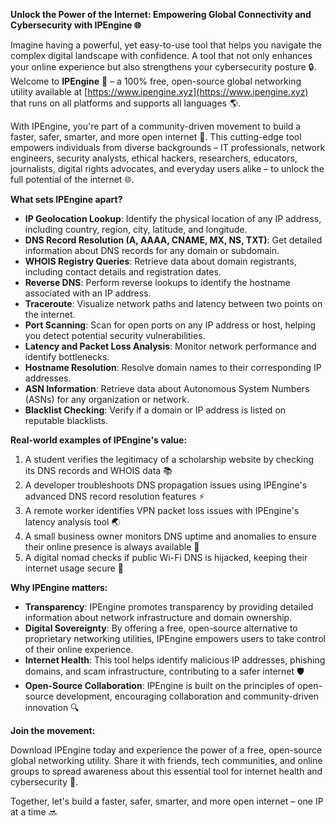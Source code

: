 **Unlock the Power of the Internet: Empowering Global Connectivity and Cybersecurity with IPEngine 🌐**

Imagine having a powerful, yet easy-to-use tool that helps you navigate the complex digital landscape with confidence. A tool that not only enhances your online experience but also strengthens your cybersecurity posture 🔒. Welcome to **IPEngine** 🚀 – a 100% free, open-source global networking utility available at [https://www.ipengine.xyz](https://www.ipengine.xyz) that runs on all platforms and supports all languages 🌎.

With IPEngine, you're part of a community-driven movement to build a faster, safer, smarter, and more open internet 🔑. This cutting-edge tool empowers individuals from diverse backgrounds – IT professionals, network engineers, security analysts, ethical hackers, researchers, educators, journalists, digital rights advocates, and everyday users alike – to unlock the full potential of the internet 🌐.

**What sets IPEngine apart?**

*   **IP Geolocation Lookup**: Identify the physical location of any IP address, including country, region, city, latitude, and longitude.
*   **DNS Record Resolution (A, AAAA, CNAME, MX, NS, TXT)**: Get detailed information about DNS records for any domain or subdomain.
*   **WHOIS Registry Queries**: Retrieve data about domain registrants, including contact details and registration dates.
*   **Reverse DNS**: Perform reverse lookups to identify the hostname associated with an IP address.
*   **Traceroute**: Visualize network paths and latency between two points on the internet.
*   **Port Scanning**: Scan for open ports on any IP address or host, helping you detect potential security vulnerabilities.
*   **Latency and Packet Loss Analysis**: Monitor network performance and identify bottlenecks.
*   **Hostname Resolution**: Resolve domain names to their corresponding IP addresses.
*   **ASN Information**: Retrieve data about Autonomous System Numbers (ASNs) for any organization or network.
*   **Blacklist Checking**: Verify if a domain or IP address is listed on reputable blacklists.

**Real-world examples of IPEngine's value:**

1.  A student verifies the legitimacy of a scholarship website by checking its DNS records and WHOIS data 📚
2.  A developer troubleshoots DNS propagation issues using IPEngine's advanced DNS record resolution features ⚡️
3.  A remote worker identifies VPN packet loss issues with IPEngine's latency analysis tool 🌏
4.  A small business owner monitors DNS uptime and anomalies to ensure their online presence is always available 💼
5.  A digital nomad checks if public Wi-Fi DNS is hijacked, keeping their internet usage secure 🚫

**Why IPEngine matters:**

*   **Transparency**: IPEngine promotes transparency by providing detailed information about network infrastructure and domain ownership.
*   **Digital Sovereignty**: By offering a free, open-source alternative to proprietary networking utilities, IPEngine empowers users to take control of their online experience.
*   **Internet Health**: This tool helps identify malicious IP addresses, phishing domains, and scam infrastructure, contributing to a safer internet 🛡️
*   **Open-Source Collaboration**: IPEngine is built on the principles of open-source development, encouraging collaboration and community-driven innovation 🔍

**Join the movement:**

Download IPEngine today and experience the power of a free, open-source global networking utility. Share it with friends, tech communities, and online groups to spread awareness about this essential tool for internet health and cybersecurity 📢.

Together, let's build a faster, safer, smarter, and more open internet – one IP at a time 🔜